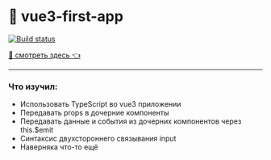 # 🚀 vue3-first-app

[![Build status](https://ci.appveyor.com/api/projects/status/lrhq3ntlhhkamr15?svg=true)](https://ci.appveyor.com/project/EvgeniyLyapunov/vue3-ts-first)

[👀 смотреть здесь 👈](https://evgeniylyapunov.github.io/vue3-ts-first/calc)

---

### Что изучил:
- Использовать TypeScript во vue3 приложении
- Передавать props в дочерние компоненты
- Передавать данные и события из дочерних компонентов через this.$emit
- Синтаксис двухстороннего связывания input
- Наверняка что-то ещё



